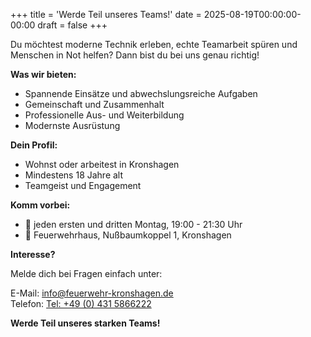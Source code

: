 +++
title = 'Werde Teil unseres Teams!'
date = 2025-08-19T00:00:00-00:00
draft = false
+++

Du möchtest moderne Technik erleben, echte Teamarbeit spüren und Menschen in Not helfen?
Dann bist du bei uns genau richtig!

**Was wir bieten:**
  - Spannende Einsätze und abwechslungsreiche Aufgaben
  - Gemeinschaft und Zusammenhalt
  - Professionelle Aus- und Weiterbildung
  - Modernste Ausrüstung

**Dein Profil:**
  - Wohnst oder arbeitest in Kronshagen
  - Mindestens 18 Jahre alt
  - Teamgeist und Engagement

**Komm vorbei:**

  - 📅 jeden ersten und dritten Montag, 19:00 - 21:30 Uhr
  - 📍 Feuerwehrhaus, Nußbaumkoppel 1, Kronshagen

**Interesse?**

Melde dich bei Fragen einfach unter:

E-Mail: [info@feuerwehr-kronshagen.de](mailto:info@feuerwehr-kronshagen.de)\
Telefon: [Tel: +49 (0) 431 5866222](tel:+494315866222)

**Werde Teil unseres starken Teams!**
